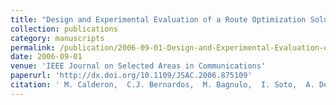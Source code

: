 ```yaml
---
title: "Design and Experimental Evaluation of a Route Optimization Solution for NEMO"
collection: publications
category: manuscripts
permalink: /publication/2006-09-01-Design-and-Experimental-Evaluation-of-a-Route-Optimization-Solution-for-NEMO
date: 2006-09-01
venue: 'IEEE Journal on Selected Areas in Communications'
paperurl: 'http://dx.doi.org/10.1109/JSAC.2006.875109'
citation: ' M. Calderon,  C.J. Bernardos,  M. Bagnulo,  I. Soto,  A. De, &quot;Design and Experimental Evaluation of a Route Optimization Solution for NEMO; IEEE Journal on Selected Areas in Communications, 2006.'
---
```


